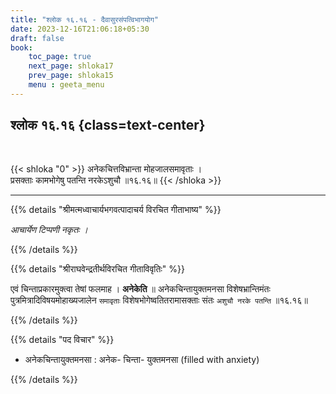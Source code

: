 ```yaml
---
title: "श्लोक १६.१६ - दैवासुरसंपत्विभागयोग"
date: 2023-12-16T21:06:18+05:30
draft: false
book:
    toc_page: true
    next_page: shloka17
    prev_page: shloka15
    menu : geeta_menu
---
```




## श्लोक १६.१६ {class=text-center}

<br/>

{{< shloka  "0"  >}}
अनेकचित्तविभ्रान्ता मोहजालसमावृताः ।  
प्रसक्ताः कामभोगेषु पतन्ति नरकेऽशुचौ ॥१६.१६॥
{{< /shloka >}}

---


{{% details "श्रीमत्मध्वाचार्यभगवत्पादाचर्य विरचित  गीताभाष्य" %}}

*आचार्येण टिप्पणी नकृतः ।*

{{% /details %}}



{{% details "श्रीराघवेन्द्रतीर्थविरचित गीताविवृतिः" %}}

एवं चिन्ताप्रकारमुक्त्वा तेषां फलमाह । **अनेकेति** ॥ 
अनेकचिन्तायुक्तमनसा विशेषभ्रान्तिमंतः 
पुत्रमित्रादिविषयमोहाख्यजालेन `समावृताः` विशेषभोगेष्वतितरामासक्ताः संतः `अशुचौ नरके पतन्ति` ॥१६.१६॥

{{% /details %}}



{{% details "पद विचार" %}}

- अनेकचिन्तायुक्तमनसा : अनेक- चिन्ता- युक्तमनसा (filled with anxiety)

{{% /details %}}
